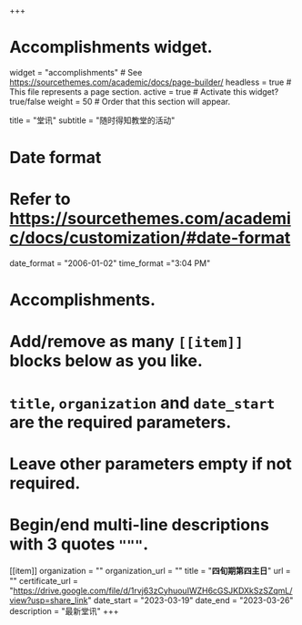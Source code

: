 +++
# Accomplishments widget.
widget = "accomplishments"  # See https://sourcethemes.com/academic/docs/page-builder/
headless = true  # This file represents a page section.
active = true  # Activate this widget? true/false
weight = 50  # Order that this section will appear.

title = "堂讯"
subtitle = "随时得知教堂的活动"

# Date format
#   Refer to https://sourcethemes.com/academic/docs/customization/#date-format
date_format = "2006-01-02"
time_format ="3:04 PM"

# Accomplishments.
#   Add/remove as many `[[item]]` blocks below as you like.
#   `title`, `organization` and `date_start` are the required parameters.
#   Leave other parameters empty if not required.
#   Begin/end multi-line descriptions with 3 quotes `"""`.

[[item]]
  organization = ""
  organization_url = ""
  title = "**四旬期第四主日**"
  url = ""
  certificate_url = "https://drive.google.com/file/d/1rvj63zCyhuouIWZH6cGSJKDXkSzSZqmL/view?usp=share_link"
  date_start = "2023-03-19"
  date_end = "2023-03-26"
  description = "最新堂讯"
+++
